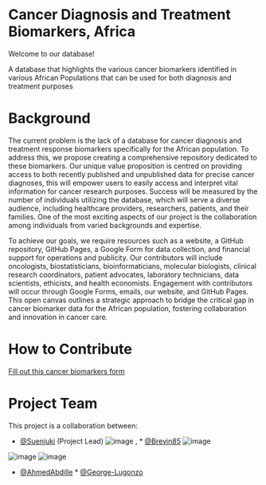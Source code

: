 # Cancer Diagnosis and Treatment Biomarkers, Africa
Welcome to our database!

A database that highlights the various cancer biomarkers identified in various African Populations that can be used for both diagnosis and treatment purposes

# Background
The current problem is the lack of a database for cancer diagnosis and treatment response biomarkers specifically for the African population. To address this, we propose creating a comprehensive repository dedicated to these biomarkers. Our unique value proposition is centred on providing access to both recently published and unpublished data for precise cancer diagnoses, this will empower users to easily access and interpret vital information for cancer research purposes. Success will be measured by the number of individuals utilizing the database, which will serve a diverse audience, including healthcare providers, researchers, patients, and their families. One of the most exciting aspects of our project is the collaboration among individuals from varied backgrounds and expertise. 

To achieve our goals, we require resources such as a website, a GitHub repository, GitHub Pages, a Google Form for data collection, and financial support for operations and publicity. Our contributors will include oncologists, biostatisticians, bioinformaticians, molecular biologists, clinical research coordinators, patient advocates, laboratory technicians, data scientists, ethicists, and health economists. Engagement with contributors will occur through Google Forms, emails, our website, and GitHub Pages. This open canvas outlines a strategic approach to bridge the critical gap in cancer biomarker data for the African population, fostering collaboration and innovation in cancer care.

# How to Contribute
[Fill out this cancer biomarkers form](https://forms.gle/9XDx8Fc718Gi3xPh9)

# Project Team
This project is a collaboration between:

* [@Suenjuki]()   (Project Lead) ![image](https://github.com/user-attachments/assets/fe6b57c8-5d84-48bf-8bb3-41f1f825261e)   ,           * [@Brevin85]() ![image](https://github.com/user-attachments/assets/fe6b57c8-5d84-48bf-8bb3-41f1f825261e)

                                                                                                                                                
  

![image](https://github.com/user-attachments/assets/fe6b57c8-5d84-48bf-8bb3-41f1f825261e)             ![image](https://github.com/user-attachments/assets/974b87eb-79be-4ed4-b658-59d2e3eb9c6e)

* [@AhmedAbdille]()                                                                                                                                                          * [@George-Lugonzo]()


